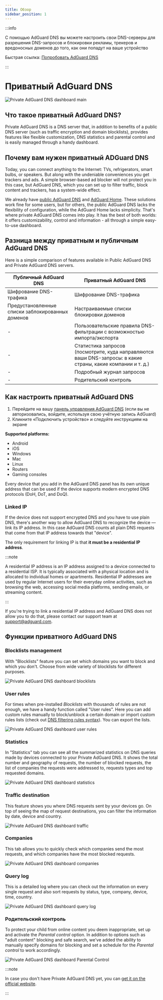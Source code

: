 ```yaml
---
title: Обзор
sidebar_position: 1
---
```


:::info

С помощью AdGuard DNS вы можете настроить свои DNS-серверы для разрешения DNS-запросов и блокировки рекламы, трекеров и вредоносных доменов до того, как они попадут на ваше устройство

Быстрая ссылка: [Попробовать AdGuard DNS](https://adguard-dns.io/dashboard/)

:::

# Приватный AdGuard DNS

![Private AdGuard DNS dashboard main](https://cdn.adtidy.org/public/Adguard/Blog/private_adguard_dns/main.png)

## Что такое приватный AdGuard DNS?

Private AdGuard DNS is a DNS server that, in addition to benefits of a public DNS server (such as traffic encryption and domain blocklists), provides features like flexible customization, DNS statistics and parental control and is easily managed through a handy dashboard.

## Почему вам нужен приватный ADGuard DNS

Today, you can connect anything to the Internet: TVs, refrigerators, smart bulbs, or speakers. But along with the undeniable conveniences you get trackers and ads. A simple browser-based ad blocker will not protect you in this case, but AdGuard DNS, which you can set up to filter traffic, block content and trackers, has a system-wide effect.

We already have [public AdGuard DNS](../public-dns/overview.md) and [AdGuard Home](https://github.com/AdguardTeam/AdGuardHome). These solutions work fine for some users, but for others, the public AdGuard DNS lacks the flexibility of configuration, while the AdGuard Home lacks simplicity. That's where private AdGuard DNS comes into play. It has the best of both worlds: it offers customizability, control and information - all through a simple easy-to-use dashboard.

## Разница между приватным и публичным AdGuard DNS

Here is a simple comparison of features available in Public AdGuard DNS and Private AdGuard DNS servers.

| Публичный AdGuard DNS                            | Приватный AdGuard DNS                                                                                        |
| ------------------------------------------------ | ------------------------------------------------------------------------------------------------------------ |
| Шифрование DNS-трафика                           | Шифрование DNS-трафика                                                                                       |
| Предустановленные списки заблокированных доменов | Настраиваемые списки блокировки доменов                                                                      |
| -                                                | Пользовательские правила DNS-фильтрации с возможностью импорта/экспорта                                      |
| -                                                | Статистика запросов (посмотрите, куда направляются ваши DNS-запросы: в какие страны, какие компании и т. д.) |
| -                                                | Подробный журнал запросов                                                                                    |
| -                                                | Родительский контроль                                                                                        |

## Как настроить приватный AdGuard DNS

1. Перейдите на вашу [панель управления AdGuard DNS](https://adguard-dns.io/dashboard/) (если вы не авторизовались, войдите, используя свою учётную запись AdGuard)
2. Кликните «Подключить устройство» и следуйте инструкциям на экране

**Supported platforms:**
* Android
* iOS
* Windows
* Mac
* Linux
* Routers
* Gaming consoles

Every device that you add in the AdGuard DNS panel has its own unique address that can be used if the device supports modern encrypted DNS protocols (DoH, DoT, and DoQ).

### Linked IP

If the device does not support encrypted DNS and you have to use plain DNS, there's another way to allow AdGuard DNS to recognize the device — link its IP address. In this case AdGuard DNS counts all plain DNS requests that come from that IP address towards that "device".

The only requirement for linking IP is that **it must be a residential IP address**.

:::note

A residential IP address is an IP address assigned to a device connected to a residential ISP. It is typically associated with a physical location and is allocated to individual homes or apartments. Residential IP addresses are used by regular Internet users for their everyday online activities, such as browsing the web, accessing social media platforms, sending emails, or streaming content.

:::

If you're trying to link a residential IP address and AdGuard DNS does not allow you to do that, please contact our support team at support@adguard.com.

## Функции приватного AdGuard DNS

### Blocklists management

With "Blocklists" feature you can set which domains you want to block and which you don't. Сhoose from wide variety of blocklists for different purposes.

![Private AdGuard DNS dashboard blocklists](https://cdn.adtidy.org/public/Adguard/Blog/private_adguard_dns/blocklists.png)

### User rules

For times when pre-installed *Blocklists* with thousands of rules are not enough, we have a handy function called "User rules". Here you can add custom rules manually to block/unblock a certain domain or import custom rules lists (check out [DNS filtering rules syntax](../general/dns-filtering-syntax.md)). You can export the lists.

![Private AdGuard DNS dashboard user rules](https://cdn.adtidy.org/public/Adguard/Blog/private_adguard_dns/import.png)

### Statistics

In "Statistics" tab you can see all the summarized statistics on DNS queries made by devices connected to your Private AdGuard  DNS. It shows the total number and geography of requests, the number of blocked requests, the list of companies the requests were addressed to, requests types and top requested domains.

![Private AdGuard DNS dashboard statistics](https://cdn.adtidy.org/public/Adguard/Blog/private_adguard_dns/statistics.png)

### Traffic destination

This feature shows you where DNS requests sent by your devices go. On top of seeing the map of request destinations, you can filter the information by date, device and country.

![Private AdGuard DNS dashboard traffic](https://cdn.adtidy.org/public/Adguard/Blog/private_adguard_dns/traffic_destination.png)

### Companies

This tab allows you to quickly check which companies send the most requests, and which companies have the most blocked requests.

![Private AdGuard DNS dashboard companies](https://cdn.adtidy.org/public/Adguard/Blog/private_adguard_dns/companies.png)

### Query log

This is a detailed log where you can check out the information on every single request and also sort requests by status, type, company, device, time, country.

![Private AdGuard DNS dashboard query log](https://cdn.adtidy.org/public/Adguard/Blog/private_adguard_dns/query_log.png)

### Родительский контроль

To protect your child from online content you deem inappropriate, set up and activate the *Parental control* option. In addition to options such as "adult content" blocking and safe search, we've added the ability to manually specify domains for blocking and set a schedule for the *Parental control* to work accordingly.

![Private AdGuard DNS dashboard Parental Control](https://cdn.adtidy.org/public/Adguard/Blog/private_adguard_dns/parental_control.png)

:::note

In case you don't have Private AdGuard DNS yet, you can [get it on the official website](https://adguard-dns.io/).

:::